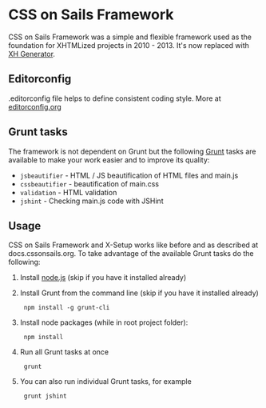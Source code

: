 CSS on Sails Framework
======================

CSS on Sails Framework was a simple and flexible framework used as the foundation for XHTMLized projects in 2010 - 2013. It's now replaced with [XH Generator](https://github.com/xhtmlized/generator-xh).

## Editorconfig

.editorconfig file helps to define consistent coding style. More at [editorconfig.org](http://editorconfig.org/)

## Grunt tasks

The framework is not dependent on Grunt but the following [Grunt](http://gruntjs.com/) tasks are available to make your work easier and to improve its quality:

* `jsbeautifier` - HTML / JS beautification of HTML files and main.js
* `cssbeautifier` - beautification of main.css
* `validation` - HTML validation
* `jshint` - Checking main.js code with JSHint

## Usage

CSS on Sails Framework and X-Setup works like before and as described at docs.cssonsails.org. To take advantage of the available Grunt tasks do the following:


1. Install [node.js](http://nodejs.org) (skip if you have it installed already)

2. Install Grunt from the command line (skip if you have it installed already)

        npm install -g grunt-cli

3. Install node packages (while in root project folder):

        npm install

4. Run all Grunt tasks at once

        grunt
        
5. You can also run individual Grunt tasks, for example

        grunt jshint









